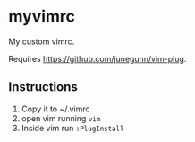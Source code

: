 # myvimrc

My custom vimrc.

Requires https://github.com/junegunn/vim-plug.

## Instructions 

1. Copy it to ~/.vimrc
2. open vim  running `vim`
3. Inside vim run `:PlugInstall`


